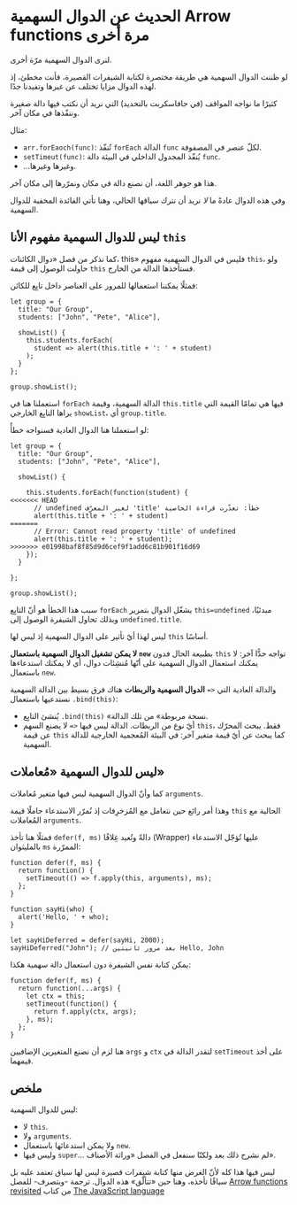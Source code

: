 ﻿
# الحديث عن الدوال السهمية Arrow functions مرة أخرى

لنرى الدوال السهمية مرّة أخرى.

لو ظننت الدوال السهمية هي طريقة مختصرة لكتابة الشيفرات القصيرة، فأنت مخطئ، إذ لهذه الدوال مزايا تختلف عن غيرها وتفيدنا جدًا.

كثيرًا ما نواجه المواقف (في جافاسكربت بالتحديد) التي نريد أن نكتب فيها دالة صغيرة وننفّذها في مكان آخر.

مثال:

- `‎arr.forEaoch(func)‎`: تُنفّذ `‎forEach‎` الدالة `‎func‎` لكلّ عنصر في المصفوفة.
- `‎setTimeut(func)‎`: يُنفّذ المجدول الداخلي في البيئة دالة `‎func‎`.
- ...وغيرها وغيرها.

هذا هو جوهر اللغة، أن نصنع دالة في مكان ونمرّرها إلى مكان آخر.

وفي هذه الدوال عادةً ما *لا* نريد أن نترك سياقها الحالي، وهنا تأتي الفائدة المخفية للدوال السهمية.

## ليس للدوال السهمية مفهوم الأنا `this`

كما نذكر من فصل «دوال الكائنات، this» فليس في الدوال السهمية مفهوم `‎this‎`، ولو حاولت الوصول إلى قيمة `‎this‎` فستأخذها الدالة من الخارج.

فمثلًا يمكننا استعمالها للمرور على العناصر داخل تابِع للكائن:

```
let group = {
  title: "Our Group",
  students: ["John", "Pete", "Alice"],

  showList() {
    this.students.forEach(
      student => alert(this.title + ': ' + student)
    );
  }
};

group.showList();
```

استعملنا هنا في `‎forEach‎` الدالة السهمية، وقيمة `‎this.title‎` فيها هي تمامًا القيمة التي يراها التابِع الخارجي `‎showList‎`، أي `‎group.title‎`.

لو استعملنا هنا الدوال العادية فسنواجه خطأً:

```
let group = {
  title: "Our Group",
  students: ["John", "Pete", "Alice"],

  showList() {
  
    this.students.forEach(function(student) {
<<<<<<< HEAD
      // ‫خطأ: تعذّرت قراءة الخاصية 'title' لغير المعرّف undefined
      alert(this.title + ': ' + student)
=======
      // Error: Cannot read property 'title' of undefined
      alert(this.title + ': ' + student);
>>>>>>> e01998baf8f85d9d6cef9f1add6c81b901f16d69
    });
  }

};

group.showList();
```

سبب هذا الخطأ هو أنّ التابِع `‎forEach‎` يشغّل الدوال بتمرير `‎this=undefined‎` مبدئيًا، وبذلك تحاول الشيفرة الوصول إلى `‎undefined.title‎`.

ليس لهذا أيّ تأثير على الدوال السهمية إذ ليس لها `‎this‎` أساسًا.

**لا يمكن تشغيل الدوال السهمية باستعمال `‎new‎`**
بطبيعة الحال فدون `‎this‎` تواجه حدًّا آخر: لا يمكنك استعمال الدوال السهمية على أنّها مُنشِئات دوال، أي لا يمكنك استدعاءها باستعمال `‎new‎`.

**الدوال السهمية والربطات**
هناك فرق بسيط بين الدالة السهمية `‎=>‎` والدالة العادية التي نستدعيها باستعمال  `‎.bind(this)‎`:

- يُنشئ التابِع `‎.bind(this)‎` «نسخة مربوطة» من تلك الدالة.
- لا يصنع السهم `‎=>‎` أيّ نوع من الربطات. الدالة ليس فيها `‎this‎`، فقط. يبحث المحرّك عن قيمة `‎this‎` كما يبحث عن أيّ قيمة متغير آخر: في البيئة المُعجمية الخارجية للدالة السهمية.

## ليس للدوال السهمية «مُعاملات»

كما وأنّ الدوال السهمية ليس فيها متغير مُعاملات `‎arguments‎`.

وهذا أمر رائع حين نتعامل مع المُزخرِفات إذ نُمرّر الاستدعاء حاملًا قيمة `‎this‎` الحالية مع المُعاملات `‎arguments‎`.

فمثلًا هنا تأخذ `‎defer(f, ms)‎` دالةً وتُعيد غِلافًا (Wrapper) عليها تُؤجّل الاستدعاء بالمليثوان `‎ms‎` الممرّرة:

```
function defer(f, ms) {
  return function() {
    setTimeout(() => f.apply(this, arguments), ms);
  };
}

function sayHi(who) {
  alert('Hello, ' + who);
}

let sayHiDeferred = defer(sayHi, 2000);
sayHiDeferred("John"); // ‫Hello, John بعد مرور ثانيتين
```

يمكن كتابة نفس الشيفرة دون استعمال دالة سهمية هكذا:

```
function defer(f, ms) {
  return function(...args) {
    let ctx = this;
    setTimeout(function() {
      return f.apply(ctx, args);
    }, ms);
  };
}
```

هنا لزم أن نصنع المتغيرين الإضافيين `‎args‎` و `‎ctx‎` لتقدر الدالة في `‎setTimeout‎` على أخذ قيمهما.

## ملخص

ليس للدوال السهمية:

- لا `‎this‎`.
- ولا `‎arguments‎`.
- ولا يمكن استدعائها باستعمال `‎new‎`.
- وليس فيها `‎super‎`... لم نشرح ذلك بعد ولكنّا سنفعل في الفصل «وراثة الأصناف».

ليس فيها هذا كله لأنّ الغرض منها كتابة شيفرات قصيرة ليس لها سياق تعتمد عليه بل سياقًا تأخذه، وهنا حين «تتألّق» هذه الدوال.
ترجمة -وبتصرف- للفصل [Arrow functions revisited](https://javascript.info/arrow-functions) من كتاب [The JavaScript language](https://javascript.info/js)


